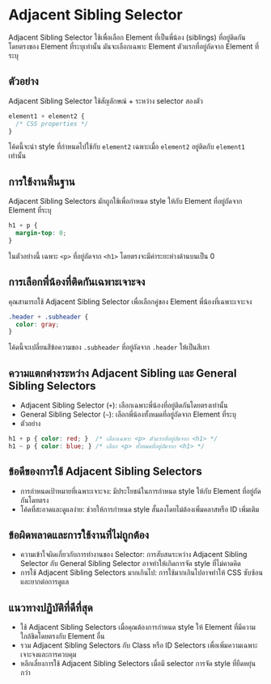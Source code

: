 # Adjacent Sibling Selector

Adjacent Sibling Selector ใช้เพื่อเลือก Element ที่เป็นพี่น้อง (siblings) ที่อยู่ติดกันโดยตรงของ Element ที่ระบุเท่านั้น มันจะเลือกเฉพาะ Element ตัวแรกที่อยู่ถัดจาก Element ที่ระบุ

## ตัวอย่าง

Adjacent Sibling Selector ใช้สัญลักษณ์ + ระหว่าง selector สองตัว

```css
element1 + element2 {
  /* CSS properties */
}
```

โค้ดนี้จะนำ style ที่กำหนดไปใช้กับ `element2` เฉพาะเมื่อ `element2` อยู่ติดกับ `element1` เท่านั้น

## การใช้งานพื้นฐาน

Adjacent Sibling Selectors มักถูกใช้เพื่อกำหนด style ให้กับ Element ที่อยู่ถัดจาก Element ที่ระบุ

```css
h1 + p {
  margin-top: 0;
}
```

ในตัวอย่างนี้ เฉพาะ `<p>` ที่อยู่ถัดจาก `<h1>` โดยตรงจะมีค่าระยะห่างด้านบนเป็น 0

## การเลือกพี่น้องที่ติดกันเฉพาะเจาะจง

คุณสามารถใช้ Adjacent Sibling Selector เพื่อเลือกคู่ของ Element พี่น้องที่เฉพาะเจาะจง

```css
.header + .subheader {
  color: gray;
}
```

โค้ดนี้จะเปลี่ยนสีข้อความของ `.subheader` ที่อยู่ถัดจาก `.header` ให้เป็นสีเทา

## ความแตกต่างระหว่าง Adjacent Sibling และ General Sibling Selectors

- Adjacent Sibling Selector (`+`): เลือกเฉพาะพี่น้องที่อยู่ติดกันโดยตรงเท่านั้น
- General Sibling Selector (`~`): เลือกพี่น้องทั้งหมดที่อยู่ถัดจาก Element ที่ระบุ
- ตัวอย่าง

```css
h1 + p { color: red; }  /* เลือกเฉพาะ <p> ตัวแรกที่อยู่ถัดจาก <h1> */
h1 ~ p { color: blue; } /* เลือก <p> ทั้งหมดที่อยู่ถัดจาก <h1> */
```

## ข้อดีของการใช้ Adjacent Sibling Selectors

- การกำหนดเป้าหมายที่เฉพาะเจาะจง: มีประโยชน์ในการกำหนด style ให้กับ Element ที่อยู่ถัดกันโดยตรง
- โค้ดที่สะอาดและดูแลง่าย: ช่วยให้การกำหนด style สั้นลงโดยไม่ต้องเพิ่มคลาสหรือ ID เพิ่มเติม

## ข้อผิดพลาดและการใช้งานที่ไม่ถูกต้อง

- ความเข้าใจผิดเกี่ยวกับการทำงานของ Selector: การสับสนระหว่าง Adjacent Sibling Selector กับ General Sibling Selector อาจทำให้เกิดการจัด style ที่ไม่คาดคิด
- การใช้ Adjacent Sibling Selectors มากเกินไป: การใช้มากเกินไปอาจทำให้ CSS ซับซ้อนและยากต่อการดูแล

## แนวทางปฏิบัติที่ดีที่สุด

- ใช้ Adjacent Sibling Selectors เมื่อคุณต้องการกำหนด style ให้ Element ที่มีความใกล้ชิดโดยตรงกับ Element อื่น
- รวม Adjacent Sibling Selectors กับ Class หรือ ID Selectors เพื่อเพิ่มความเฉพาะเจาะจงและการควบคุม
- หลีกเลี่ยงการใช้ Adjacent Sibling Selectors เมื่อมี selector การจัด style ที่ยืดหยุ่นกว่า
